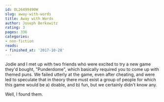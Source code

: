 ```yaml
---
id: OL26499490W
slug: away-with-words
title: Away with Words
author: Joseph Berkowitz
rating: 3
pages: 336
categories:
- non-fiction
reads:
- finished_at: '2017-10-28'
---
```

Jodie and I met up with two friends who were excited to try a new game they'd bought, "Punderdome", which basically required you to come up with themed puns. We failed utterly at the game, even after cheating, and were led to speculate that in theory there must exist a group of people for which this game would be a) doable, and b) fun, but we certainly didn't know any.

Well, I found them.
